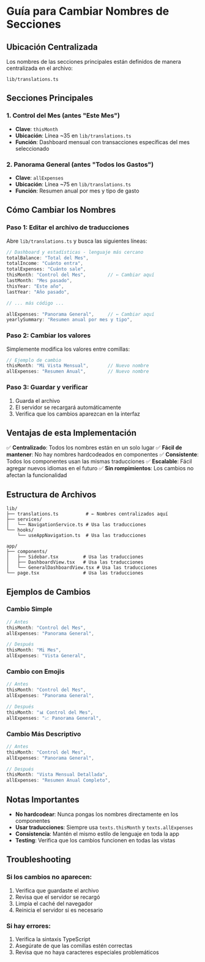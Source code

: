 # Guía para Cambiar Nombres de Secciones

## Ubicación Centralizada

Los nombres de las secciones principales están definidos de manera centralizada en el archivo:

```
lib/translations.ts
```

## Secciones Principales

### 1. Control del Mes (antes "Este Mes")
- **Clave**: `thisMonth`
- **Ubicación**: Línea ~35 en `lib/translations.ts`
- **Función**: Dashboard mensual con transacciones específicas del mes seleccionado

### 2. Panorama General (antes "Todos los Gastos")
- **Clave**: `allExpenses`
- **Ubicación**: Línea ~75 en `lib/translations.ts`
- **Función**: Resumen anual por mes y tipo de gasto

## Cómo Cambiar los Nombres

### Paso 1: Editar el archivo de traducciones
Abre `lib/translations.ts` y busca las siguientes líneas:

```typescript
// Dashboard y estadísticas - lenguaje más cercano
totalBalance: "Total del Mes",
totalIncome: "Cuánto entra",
totalExpenses: "Cuánto sale",
thisMonth: "Control del Mes",        // ← Cambiar aquí
lastMonth: "Mes pasado",
thisYear: "Este año",
lastYear: "Año pasado",

// ... más código ...

allExpenses: "Panorama General",     // ← Cambiar aquí
yearlySummary: "Resumen anual por mes y tipo",
```

### Paso 2: Cambiar los valores
Simplemente modifica los valores entre comillas:

```typescript
// Ejemplo de cambio
thisMonth: "Mi Vista Mensual",       // Nuevo nombre
allExpenses: "Resumen Anual",        // Nuevo nombre
```

### Paso 3: Guardar y verificar
1. Guarda el archivo
2. El servidor se recargará automáticamente
3. Verifica que los cambios aparezcan en la interfaz

## Ventajas de esta Implementación

✅ **Centralizado**: Todos los nombres están en un solo lugar
✅ **Fácil de mantener**: No hay nombres hardcodeados en componentes
✅ **Consistente**: Todos los componentes usan las mismas traducciones
✅ **Escalable**: Fácil agregar nuevos idiomas en el futuro
✅ **Sin rompimientos**: Los cambios no afectan la funcionalidad

## Estructura de Archivos

```
lib/
├── translations.ts          # ← Nombres centralizados aquí
├── services/
│   └── NavigationService.ts # Usa las traducciones
└── hooks/
    └── useAppNavigation.ts  # Usa las traducciones

app/
├── components/
│   ├── Sidebar.tsx         # Usa las traducciones
│   ├── DashboardView.tsx   # Usa las traducciones
│   └── GeneralDashboardView.tsx # Usa las traducciones
└── page.tsx                # Usa las traducciones
```

## Ejemplos de Cambios

### Cambio Simple
```typescript
// Antes
thisMonth: "Control del Mes",
allExpenses: "Panorama General",

// Después
thisMonth: "Mi Mes",
allExpenses: "Vista General",
```

### Cambio con Emojis
```typescript
// Antes
thisMonth: "Control del Mes",
allExpenses: "Panorama General",

// Después
thisMonth: "📊 Control del Mes",
allExpenses: "📈 Panorama General",
```

### Cambio Más Descriptivo
```typescript
// Antes
thisMonth: "Control del Mes",
allExpenses: "Panorama General",

// Después
thisMonth: "Vista Mensual Detallada",
allExpenses: "Resumen Anual Completo",
```

## Notas Importantes

- **No hardcodear**: Nunca pongas los nombres directamente en los componentes
- **Usar traducciones**: Siempre usa `texts.thisMonth` y `texts.allExpenses`
- **Consistencia**: Mantén el mismo estilo de lenguaje en toda la app
- **Testing**: Verifica que los cambios funcionen en todas las vistas

## Troubleshooting

### Si los cambios no aparecen:
1. Verifica que guardaste el archivo
2. Revisa que el servidor se recargó
3. Limpia el caché del navegador
4. Reinicia el servidor si es necesario

### Si hay errores:
1. Verifica la sintaxis TypeScript
2. Asegúrate de que las comillas estén correctas
3. Revisa que no haya caracteres especiales problemáticos 